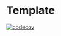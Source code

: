 
# Template
[![codecov](https://codecov.io/github/ishiko732/pnpm-ts-rollup-template/branch/main/graph/badge.svg?token=2EWONALDO7)](https://codecov.io/github/ishiko732/pnpm-ts-rollup-template)